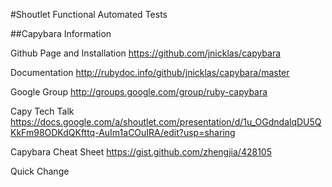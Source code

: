 #Shoutlet Functional Automated Tests

##Capybara Information

Github Page and Installation
https://github.com/jnicklas/capybara

Documentation
http://rubydoc.info/github/jnicklas/capybara/master

Google Group
http://groups.google.com/group/ruby-capybara

Capy Tech Talk
https://docs.google.com/a/shoutlet.com/presentation/d/1u_OGdndalqDU5QKkFm98ODKdQKfttq-AuIm1aCOuIRA/edit?usp=sharing

Capybara Cheat Sheet
https://gist.github.com/zhengjia/428105

Quick Change
